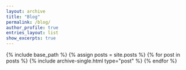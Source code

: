 ```yaml
---
layout: archive
title: "Blog"
permalink: /blog/
author_profile: true
entries_layout: list
show_excerpts: true
---
```

{% include base_path %}
{% assign posts = site.posts %}
{% for post in posts %}
  {% include archive-single.html type="post" %}
{% endfor %}